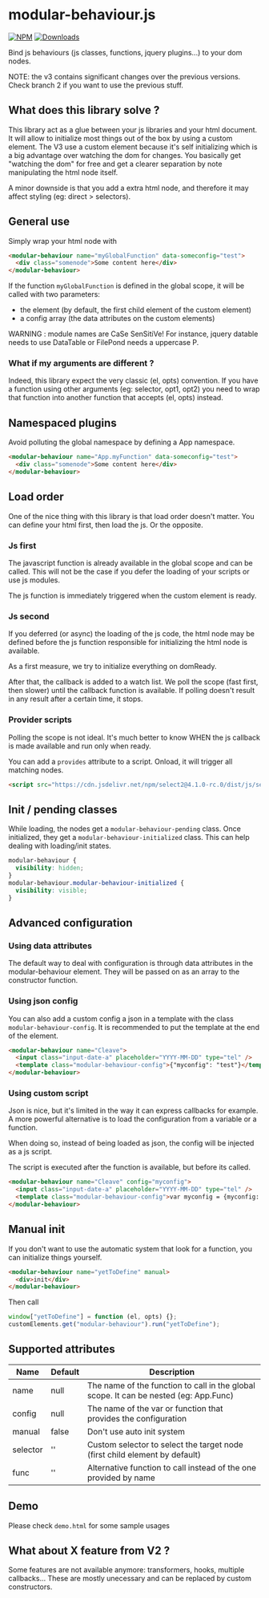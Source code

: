 # modular-behaviour.js

[![NPM](https://nodei.co/npm/modular-behaviour.js.png?mini=true)](https://nodei.co/npm/modular-behaviour.js/)
[![Downloads](https://img.shields.io/npm/dt/modular-behaviour.js.svg)](https://www.npmjs.com/package/modular-behaviour.js)

Bind js behaviours (js classes, functions, jquery plugins...) to your dom nodes.

NOTE: the v3 contains significant changes over the previous versions. Check branch 2 if you want to use the previous stuff.

## What does this library solve ?

This library act as a glue between your js libraries and your html document. It will allow to initialize most things
out of the box by using a custom element. The V3 use a custom element because it's self initializing which is a big advantage over watching the dom for changes.
You basically get "watching the dom" for free and get a clearer separation by note manipulating the html node itself.

A minor downside is that you add a extra html node, and therefore it may affect styling (eg: direct > selectors).

## General use

Simply wrap your html node with <modular-behaviour>

```html
<modular-behaviour name="myGlobalFunction" data-someconfig="test">
  <div class="somenode">Some content here</div>
</modular-behaviour>
```

If the function `myGlobalFunction` is defined in the global scope, it will be called with two parameters:

- the element (by default, the first child element of the custom element)
- a config array (the data attributes on the custom elements)

WARNING : module names are CaSe SenSitiVe! For instance, jquery datable needs to use DataTable
or FilePond needs a uppercase P.

### What if my arguments are different ?

Indeed, this library expect the very classic (el, opts) convention. If you have a function using other
arguments (eg: selector, opt1, opt2) you need to wrap that function into another function that accepts
(el, opts) instead.

## Namespaced plugins

Avoid polluting the global namespace by defining a App namespace.

```html
<modular-behaviour name="App.myFunction" data-someconfig="test">
  <div class="somenode">Some content here</div>
</modular-behaviour>
```

## Load order

One of the nice thing with this library is that load order doesn't matter.
You can define your html first, then load the js. Or the opposite.

### Js first

The javascript function is already available in the global scope and can be called.
This will not be the case if you defer the loading of your scripts or use js modules.

The js function is immediately triggered when the custom element is ready.

### Js second

If you deferred (or async) the loading of the js code, the html node may be defined before
the js function responsible for initializing the html node is available.

As a first measure, we try to initialize everything on domReady.

After that, the callback is added to a watch list.
We poll the scope (fast first, then slower) until the callback function is available.
If polling doesn't result in any result after a certain time, it stops.

### Provider scripts

Polling the scope is not ideal. It's much better to know WHEN the js callback is made available and
run only when ready.

You can add a `provides` attribute to a script. Onload, it will trigger all matching nodes.

```html
<script src="https://cdn.jsdelivr.net/npm/select2@4.1.0-rc.0/dist/js/select2.min.js" type="module" provides="jQuery.select2"></script>
```

## Init / pending classes

While loading, the nodes get a `modular-behaviour-pending` class. Once initialized,
they get a `modular-behaviour-initialized` class. This can help dealing with loading/init states.

```css
modular-behaviour {
  visibility: hidden;
}
modular-behaviour.modular-behaviour-initialized {
  visibility: visible;
}
```

## Advanced configuration

### Using data attributes

The default way to deal with configuration is through data attributes in the modular-behaviour element.
They will be passed on as an array to the constructor function.

### Using json config

You can also add a custom config a json in a template with the class `modular-behaviour-config`.
It is recommended to put the template at the end of the element.

```html
<modular-behaviour name="Cleave">
  <input class="input-date-a" placeholder="YYYY-MM-DD" type="tel" />
  <template class="modular-behaviour-config">{"myconfig": "test"}</template>
</modular-behaviour>
```

### Using custom script

Json is nice, but it's limited in the way it can express callbacks for example. A more powerful alternative
is to load the configuration from a variable or a function.

When doing so, instead of being loaded as json, the config will be injected as a js script.

The script is executed after the function is available, but before its called.

```html
<modular-behaviour name="Cleave" config="myconfig">
  <input class="input-date-a" placeholder="YYYY-MM-DD" type="tel" />
  <template class="modular-behaviour-config">var myconfig = {myconfig: "test"} ; // my config</template>
</modular-behaviour>
```

## Manual init

If you don't want to use the automatic system that look for a function, you can initialize things yourself.

```html
<modular-behaviour name="yetToDefine" manual>
  <div>init</div>
</modular-behaviour>
```

Then call

```js
window["yetToDefine"] = function (el, opts) {};
customElements.get("modular-behaviour").run("yetToDefine");
```

## Supported attributes

| Name     | Default | Description                                                                           |
| -------- | ------- | ------------------------------------------------------------------------------------- |
| name     | null    | The name of the function to call in the global scope. It can be nested (eg: App.Func) |
| config   | null    | The name of the var or function that provides the configuration                       |
| manual   | false   | Don't use auto init system                                                            |
| selector | ''      | Custom selector to select the target node (first child element by default)            |
| func     | ''      | Alternative function to call instead of the one provided by name                      |

## Demo

Please check `demo.html` for some sample usages

## What about X feature from V2 ?

Some features are not available anymore: transformers, hooks, multiple callbacks... These are mostly
unecessary and can be replaced by custom constructors.
